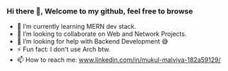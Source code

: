 ### Hi there 👋, Welcome to my github, feel free to browse 

- 🌱 I’m currently learning MERN dev stack.
- 👯 I’m looking to collaborate on Web and Network Projects. 
- 🤔 I’m looking for help with Backend Development 😅
- ⚡ Fun fact: I don't use Arch btw.
- 📫 How to reach me: www.linkedin.com/in/mukul-malviya-182a59129/

<!--
**mukulmalviya/mukulmalviya** is a ✨ _special_ ✨ repository because its `README.md` (this file) appears on your GitHub profile.

Here are some ideas to get you started:

- 🔭 I’m currently working on ...
- 🌱 I’m currently learning MERN dev stack.
- 👯 I’m looking to collaborate on Web and Network Projects. 
- 🤔 I’m looking for help with Backend Development 😅
- 💬 Ask me about ...
- 📫 How to reach me: ...
- 😄 Pronouns: ...
- ⚡ Fun fact: I don't use Arch btw.
-->
